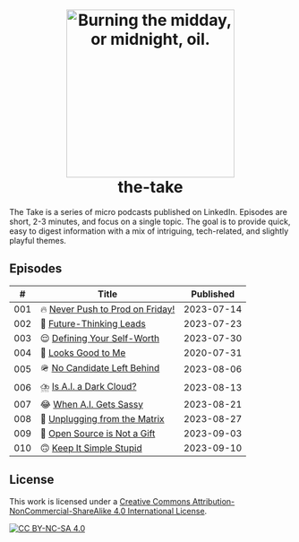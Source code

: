 <h1 align="center">
  <picture>
    <source media="(prefers-color-scheme: dark)" srcset="https://github.com/nallenscott/the-take/assets/11765848/c9ec1e3f-de3a-4dea-8dbd-b9009b3ebac0">
    <source media="(prefers-color-scheme: light)" srcset="https://github.com/nallenscott/the-take/assets/11765848/b2c1267a-cceb-4d2a-894f-f7c30431f99f">
    <img alt="Burning the midday, or midnight, oil." width="300" src="https://github.com/nallenscott/the-take/assets/11765848/b2c1267a-cceb-4d2a-894f-f7c30431f99f">
  </picture><br>
  the-take<br>
</h1>

The Take is a series of micro podcasts published on LinkedIn. Episodes are short, 2-3 minutes, and focus on a single topic. The goal is to provide quick, easy to digest information with a mix of intriguing, tech-related, and slightly playful themes.

## Episodes

| # | Title | Published |
| - | ----- | --------- |
| 001 | :fire: [Never Push to Prod on Friday!](./episodes/episode-001/) | 2023-07-14 |
| 002 | :crystal_ball: [Future-Thinking Leads](./episodes/episode-002/) | 2023-07-23 |
| 003 | :relieved: [Defining Your Self-Worth](./episodes/episode-003/) | 2023-07-30 |
| 004 | :see_no_evil: [Looks Good to Me](./episodes/episode-004/) | 2020-07-31 |
| 005 | :military_helmet: [No Candidate Left Behind](./episodes/episode-005/) | 2023-08-06 |
| 006 | :cloud_with_lightning_and_rain: [Is A.I. a Dark Cloud?](./episodes/episode-006/) | 2023-08-13 |
| 007 | :joy: [When A.I. Gets Sassy](./episodes/episode-007/) | 2023-08-21 |
| 008 | :electric_plug: [Unplugging from the Matrix](./episodes/episode-008/) | 2023-08-27 |
| 009 | :gift: [Open Source is Not a Gift](./episodes/episode-009/) | 2023-09-03 |
| 010 | :upside_down_face: [Keep It Simple Stupid](./episodes/episode-010/) | 2023-09-10 |

## License

This work is licensed under a
[Creative Commons Attribution-NonCommercial-ShareAlike 4.0 International License][cc-by-nc-sa].

[![CC BY-NC-SA 4.0][cc-by-nc-sa-image]][cc-by-nc-sa]

[cc-by-nc-sa]: http://creativecommons.org/licenses/by-nc-sa/4.0/
[cc-by-nc-sa-image]: https://licensebuttons.net/l/by-nc-sa/4.0/88x31.png
